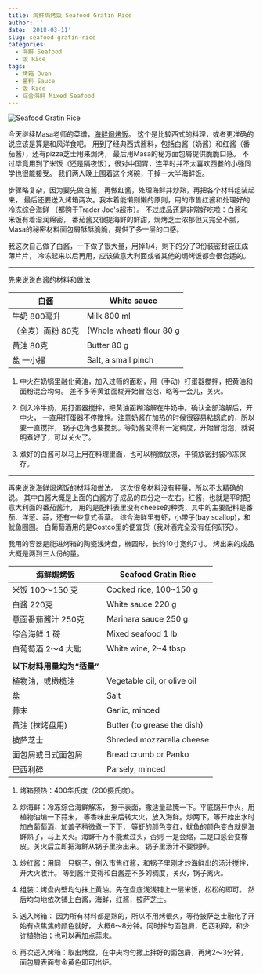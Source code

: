 ```yaml
---
title: 海鲜焗烤饭 Seafood Gratin Rice
author: ''
date: '2018-03-11'
slug: seafood-gratin-rice
categories:
  - 海鲜 Seafood
  - 饭 Rice
tags:
  - 烤箱 Oven
  - 酱料 Sauce
  - 饭 Rice
  - 综合海鲜 Mixed Seafood
---
```


![Seafood Gratin Rice](/img/2018-03-09-seafood-gratin-rice.jpg)


今天继续Masa老师的菜谱，[海鲜焗烤饭](https://www.youtube.com/watch?v=ify5-5edv9Q)。
这个是比较西式的料理，或者更准确的说应该是算是和风洋食吧。
用到了经典西式酱料，包括白酱（奶酱）和红酱（番茄酱），还有pizza芝士用来焗烤，
最后用Masa的秘方面包屑提供脆脆口感。
不过毕竟用到了米饭（还是隔夜饭），很对中国胃，连平时并不太喜欢西餐的小强同学也很能接受。
我们两人晚上围着这个烤碗，干掉一大半海鲜饭。 

步骤略复杂，因为要先做白酱，再做红酱，处理海鲜并炒熟，再把各个材料组装起来，
最后还要送入烤箱两次。我本着能懒则懒的原则，用的市售红酱和处理好的冷冻综合海鲜
（都购于Trader Joe's超市）。
不过成品还是非常好吃啦：白酱和米饭有着湿润绵密，
番茄酱又很提海鲜的鲜甜，焗烤芝士浓郁但又完全不腻，
Masa的秘密材料面包屑酥酥脆脆，提供了多一层的口感。

我这次自己做了白酱，一下做了很大量，用掉1/4，剩下的分了3份装密封袋压成薄片片，
冷冻起来以后再用，应该做意大利面或者其他的焗烤饭都会很合适的。

___
先来说说白酱的材料和做法

|白酱                                   |White sauce             |
|---------------------------------------|-------------------------|
|牛奶 800毫升                           |Milk 800 ml           |
|（全麦）面粉 80克                      |(Whole wheat) flour 80 g       |
|黄油 80克                              |Butter 80 g             |
|盐 一小撮                              |Salt, a small pinch            |

1. 中火在奶锅里融化黄油，加入过筛的面粉，用（手动）打蛋器搅拌，把黄油和面粉混合均匀。
差不多等黄油面糊开始冒泡泡，略等一会儿，关火。

2. 倒入冷牛奶，用打蛋器搅拌，把黄油面糊溶解在牛奶中。确认全部溶解后，开中火，
一直用打蛋器不停搅拌。注意奶酱在加热的时候很容易粘锅底的，所以要一直搅拌，
锅子边角也要搅到。等奶酱变得有一定稠度，开始冒泡泡，就说明煮好了，可以关火了。

3. 煮好的白酱可以马上用在料理里面，也可以稍微放凉，平铺放密封袋冷冻保存。

___
再来说说海鲜焗烤饭的材料和做法。 这次很多材料没有秤量，所以不太精确的说。
其中白酱大概是上面的白酱方子成品的四分之一左右。红酱，也就是平时配意大利面的番茄酱汁，
用的是配料表里没有cheese的种类，其中的主要配料是番茄、洋葱、蒜，还有一些意式香草。
综合海鲜里有虾，小带子(bay scallop)，和鱿鱼圈圈。
白葡萄酒用的是Costco里的便宜货（我对酒完全没有任何研究）。

我用的容器是能进烤箱的陶瓷浅烤盘，椭圆形，长约10寸宽约7寸。
烤出来的成品大概是两到三人份的量。 

|海鲜焗烤饭                                    |Seafood Gratin Rice              |
|---------------------------------------|-------------------------|
|米饭 100～150 克                       |Cooked rice,  100~150 g             |
|白酱 220克                             |White sauce 220 g            |
|意面番茄酱汁 250克                     |Marinara sauce 250 g       |
|综合海鲜 1 磅                          |Mixed seafood 1 lb             |
|白葡萄酒 2～4 大匙                     |White wine,  2~4 tbsp             |
|                                       |                                 |
|  **以下材料用量均为“适量”**           |                                 |
|植物油，或橄榄油                       |Vegetable oil, or olive oil           |
|盐                                     |Salt           |
|蒜末                                   |Garlic, minced           |
|黄油 (抹烤盘用)                        |Butter (to grease the dish)           |
|披萨芝士                               |Shreded mozzarella cheese           |
|面包屑或日式面包屑                     |Bread crumb or Panko          |
|巴西利碎                               |Parsely, minced          |

1. 烤箱预热：400华氏度（200摄氏度）。

2. 炒海鲜：冷冻综合海鲜解冻， 擦干表面，撒适量盐腌一下。平底锅开中火，用植物油煸一下蒜末，
等香味出来后转大火，放入海鲜。炒两下，等开始出水时加白葡萄酒，加盖子稍微煮一下下，
等虾的颜色变红，鱿鱼的颜色变白就是海鲜熟了，马上关火。海鲜千万不能煮过头，否则
一是会缩，二是口感会变橡皮。关火后立即把海鲜从锅子里捞出来。
锅子里汤汁不要倒掉。

3. 炒红酱：用同一只锅子，倒入市售红酱，和锅子里刚才炒海鲜出的汤汁搅拌，开大火收汁。
等到酱汁变得和白酱差不多的稠度，关火，锅子离火。

4. 组装：烤盘内壁均匀抹上黄油。先在盘底浅浅铺上一层米饭，松松的即可。
然后均匀地依次铺上白酱，海鲜，红酱，披萨芝士。

5. 送入烤箱： 因为所有材料都是熟的，所以不用烤很久，等待披萨芝士融化了开始有点焦焦的颜色就好，
大概6～8分钟。同时拌匀面包屑，巴西利碎，和少许植物油；也可以再加点蒜末。

6. 再次送入烤箱：取出烤盘，在中央均匀撒上拌好的面包屑，再烤2～3分钟，
面包屑表面有金黄色即可出炉。



